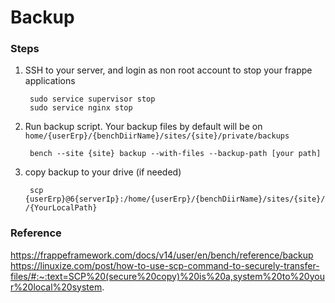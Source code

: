 #  Backup

### Steps
1. SSH to your server, and login as non root account to stop your frappe applications

        sudo service supervisor stop
        sudo service nginx stop

2. Run backup script. Your backup files by default will be on `home/{userErp}/{benchDiirName}/sites/{site}/private/backups`
    
        bench --site {site} backup --with-files --backup-path [your path]

3. copy backup to your drive (if needed)

        scp {userErp}@6{serverIp}:/home/{userErp}/{benchDiirName}/sites/{site}/private/backups /{YourLocalPath}


### Reference
https://frappeframework.com/docs/v14/user/en/bench/reference/backup
https://linuxize.com/post/how-to-use-scp-command-to-securely-transfer-files/#:~:text=SCP%20(secure%20copy)%20is%20a,system%20to%20your%20local%20system.
